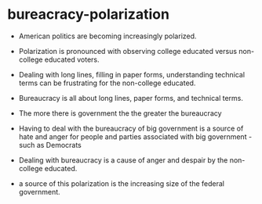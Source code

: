 # bureacracy-polarization

* American politics are becoming increasingly polarized.
* Polarization is pronounced with observing college educated versus non-college educated voters.
* Dealing with long lines, filling in paper forms, understanding technical terms can be frustrating for the non-college educated.
* Bureaucracy is all about long lines, paper forms, and technical terms.
* The more there is government the the greater the bureaucracy
* Having to deal with the bureaucracy of big government is a source of hate and anger for people and parties associated with big government - such as Democrats



* Dealing with bureaucracy is a cause of anger and despair by the non-college educated.
* a source of this polarization is the increasing size of the federal government.


